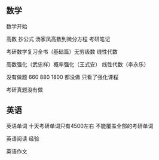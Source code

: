 ## 数学
数学开始

高数 抄公式 汤家凤高数到微分方程 考研笔记

考研数学复习全书（基础篇）无穷级数 
线性代数 

高数强化（武忠祥）概率强化（王式安） 线性代数（李永乐）

没有做题 660 880 1800 都没做 只看了强化课程

考研真题没有做

## 英语

英语单词 十天考研单词只有4500左右 不能覆盖全部的考研单词

英语阅读 经验

英语作文

